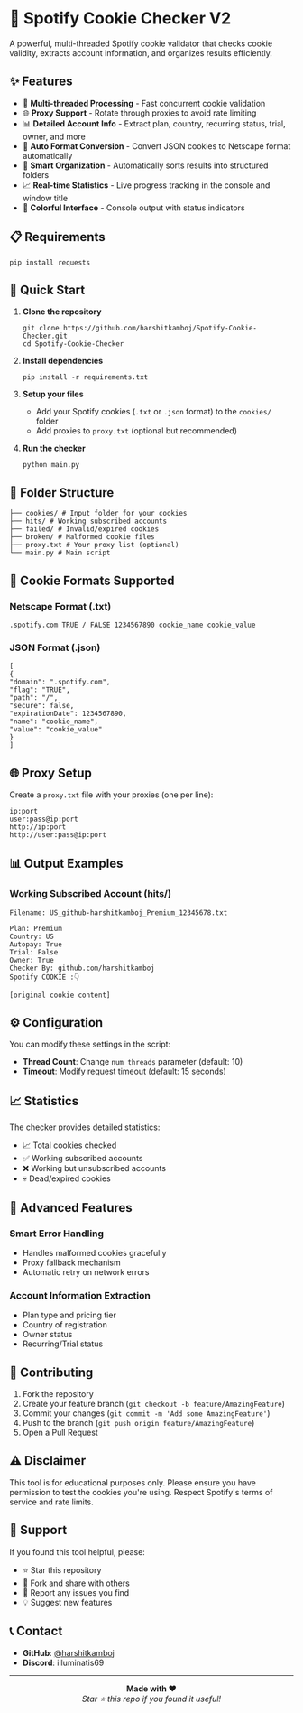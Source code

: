 # 🎵 Spotify Cookie Checker V2

A powerful, multi-threaded Spotify cookie validator that checks cookie validity, extracts account information, and organizes results efficiently.

## ✨ Features

- 🚀 **Multi-threaded Processing** - Fast concurrent cookie validation
- 🌐 **Proxy Support** - Rotate through proxies to avoid rate limiting
- 📊 **Detailed Account Info** - Extract plan, country, recurring status, trial, owner, and more
- 🔄 **Auto Format Conversion** - Convert JSON cookies to Netscape format automatically
- 📁 **Smart Organization** - Automatically sorts results into structured folders
- 📈 **Real-time Statistics** - Live progress tracking in the console and window title
- 🎨 **Colorful Interface** - Console output with status indicators

## 📋 Requirements
```
pip install requests
```

## 🚀 Quick Start

1. **Clone the repository**
    ```
    git clone https://github.com/harshitkamboj/Spotify-Cookie-Checker.git
    cd Spotify-Cookie-Checker
    ```

2. **Install dependencies**
    ```
    pip install -r requirements.txt
    ```

3. **Setup your files**
    - Add your Spotify cookies (`.txt` or `.json` format) to the `cookies/` folder
    - Add proxies to `proxy.txt` (optional but recommended)

4. **Run the checker**
    ```
    python main.py
    ```

## 📁 Folder Structure
```
├── cookies/ # Input folder for your cookies
├── hits/ # Working subscribed accounts
├── failed/ # Invalid/expired cookies
├── broken/ # Malformed cookie files
├── proxy.txt # Your proxy list (optional)
└── main.py # Main script
```

## 🍪 Cookie Formats Supported

### Netscape Format (.txt)
```
.spotify.com TRUE / FALSE 1234567890 cookie_name cookie_value
```

### JSON Format (.json)
```
[
{
"domain": ".spotify.com",
"flag": "TRUE",
"path": "/",
"secure": false,
"expirationDate": 1234567890,
"name": "cookie_name",
"value": "cookie_value"
}
]
```

## 🌐 Proxy Setup

Create a `proxy.txt` file with your proxies (one per line):
```
ip:port
user:pass@ip:port
http://ip:port
http://user:pass@ip:port
```

## 📊 Output Examples

### Working Subscribed Account (hits/)
```
Filename: US_github-harshitkamboj_Premium_12345678.txt

Plan: Premium
Country: US
Autopay: True
Trial: False
Owner: True
Checker By: github.com/harshitkamboj
Spotify COOKIE :👇

[original cookie content]
```

## ⚙️ Configuration

You can modify these settings in the script:

- **Thread Count**: Change `num_threads` parameter (default: 10)
- **Timeout**: Modify request timeout (default: 15 seconds)

## 📈 Statistics

The checker provides detailed statistics:
- 📈 Total cookies checked
- ✅ Working subscribed accounts
- ❌ Working but unsubscribed accounts
- 💀 Dead/expired cookies

## 🔧 Advanced Features

### Smart Error Handling
- Handles malformed cookies gracefully
- Proxy fallback mechanism
- Automatic retry on network errors

### Account Information Extraction
- Plan type and pricing tier
- Country of registration
- Owner status
- Recurring/Trial status

## 🤝 Contributing

1. Fork the repository
2. Create your feature branch (`git checkout -b feature/AmazingFeature`)
3. Commit your changes (`git commit -m 'Add some AmazingFeature'`)
4. Push to the branch (`git push origin feature/AmazingFeature`)
5. Open a Pull Request

## ⚠️ Disclaimer

This tool is for educational purposes only. Please ensure you have permission to test the cookies you're using. Respect Spotify's terms of service and rate limits.

## 🌟 Support

If you found this tool helpful, please:
- ⭐ Star this repository
- 🍴 Fork and share with others
- 🐛 Report any issues you find
- 💡 Suggest new features

## 📞 Contact

- **GitHub**: [@harshitkamboj](https://github.com/harshitkamboj)
- **Discord**: illuminatis69

---

<div align="center">
  <b>Made with ❤️</b>
  <br>
  <i>Star ⭐ this repo if you found it useful!</i>
</div>
